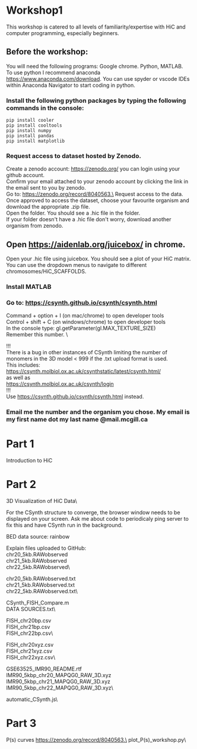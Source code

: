 # Workshop1
This workshop is catered to all levels of familiarity/expertise with HiC and computer programming, especially beginners.

## Before the workshop:
You will need the following programs: Google chrome. Python, MATLAB.\
To use python I recommend anaconda https://www.anaconda.com/download. You can use spyder or vscode IDEs within Anaconda Navigator to start coding in python. 

### Install the following python packages by typing the following commands in the console:
```
pip install cooler
pip install cooltools
pip install numpy
pip install pandas
pip install matplotlib
```
### Request access to dataset hosted by Zenodo.
Create a zenodo account: https://zenodo.org/ you can login using your github account.\
Confirm your email attached to your zenodo account by clicking the link in the email sent to you by zenodo.\
Go to: https://zenodo.org/record/8040563.\
Request access to the data.\
Once approved to access the dataset, choose your favourite organism and download the appropriate .zip file.\
Open the folder. You should see a .hic file in the folder.\
If your folder doesn't have a .hic file don't worry, download another organism from zenodo.

## Open https://aidenlab.org/juicebox/ in chrome.
Open your .hic file using juicebox. You should see a plot of your HiC matrix. You can use the dropdown menus to navigate to different chromosomes/HiC_SCAFFOLDS.

### Install MATLAB

### Go to: https://csynth.github.io/csynth/csynth.html
Command + option + I (on mac/chrome) to open developer tools\
Control + shift + C (on windows/chrome) to open developer tools\
In the console type: gl.getParameter(gl.MAX_TEXTURE_SIZE)\
Remember this number. \

!!!\
There is a bug in other instances of CSynth limiting the number of monomers in the 3D model < 999 if the .txt upload format is used.\
This includes:\
https://csynth.molbiol.ox.ac.uk/csynthstatic/latest/csynth.html/ \
as well as\
https://csynth.molbiol.ox.ac.uk/csynth/login \
!!!\
Use https://csynth.github.io/csynth/csynth.html instead.

### Email me the number and the organism you chose. My email is my first name dot my last name @mail.mcgill.ca

# Part 1
Introduction to HiC

# Part 2
3D Visualization of HiC Data\

For the CSynth structure to converge, the browser window needs to be displayed on your screen. Ask me about code to periodicaly ping server to fix this and have CSynth run in the background.

BED data source: rainbow

Explain files uploaded to GitHub:\
chr20_5kb.RAWobserved\
chr21_5kb.RAWobserved\
chr22_5kb.RAWobserved\

chr20_5kb.RAWobserved.txt\
chr21_5kb.RAWobserved.txt\
chr22_5kb.RAWobserved.txt\

CSynth_FISH_Compare.m\
DATA SOURCES.txt\

FISH_chr20bp.csv\
FISH_chr21bp.csv\
FISH_chr22bp.csv\

FISH_chr20xyz.csv\
FISH_chr21xyz.csv\
FISH_chr22xyz.csv\

GSE63525_IMR90_README.rtf\
IMR90_5kbp_chr20_MAPQG0_RAW_3D.xyz\
IMR90_5kbp_chr21_MAPQG0_RAW_3D.xyz\
IMR90_5kbp_chr22_MAPQG0_RAW_3D.xyz\

automatic_CSynth.js\

# Part 3
P(s) curves
https://zenodo.org/record/8040563.\
plot_P(s)_workshop.py\







